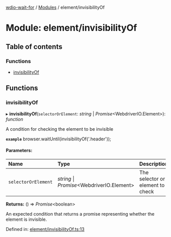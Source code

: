 [wdio-wait-for](../README.md) / [Modules](../modules.md) / element/invisibilityOf

# Module: element/invisibilityOf

## Table of contents

### Functions

- [invisibilityOf](element_invisibilityof.md#invisibilityof)

## Functions

### invisibilityOf

▸ **invisibilityOf**(`selectorOrElement`: *string* \| *Promise*<WebdriverIO.Element\>): *function*

A condition for checking the element to be invisible

**`example`** 
browser.waitUntil(invisibilityOf('.header'));

#### Parameters:

| Name | Type | Description |
| :------ | :------ | :------ |
| `selectorOrElement` | *string* \| *Promise*<WebdriverIO.Element\> | The selector or element to check |

**Returns:** () => *Promise*<boolean\>

An expected condition that returns a promise
    representing whether the element is invisible.

Defined in: [element/invisibilityOf.ts:13](https://github.com/webdriverio/wdio-wait-for/blob/074de0f/src/element/invisibilityOf.ts#L13)
